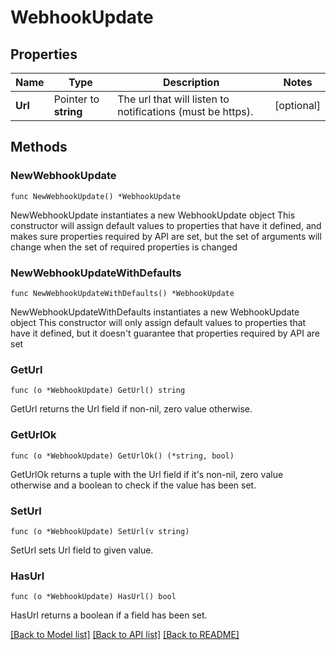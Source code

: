 # WebhookUpdate

## Properties

Name | Type | Description | Notes
------------ | ------------- | ------------- | -------------
**Url** | Pointer to **string** | The url that will listen to notifications (must be https). | [optional] 

## Methods

### NewWebhookUpdate

`func NewWebhookUpdate() *WebhookUpdate`

NewWebhookUpdate instantiates a new WebhookUpdate object
This constructor will assign default values to properties that have it defined,
and makes sure properties required by API are set, but the set of arguments
will change when the set of required properties is changed

### NewWebhookUpdateWithDefaults

`func NewWebhookUpdateWithDefaults() *WebhookUpdate`

NewWebhookUpdateWithDefaults instantiates a new WebhookUpdate object
This constructor will only assign default values to properties that have it defined,
but it doesn't guarantee that properties required by API are set

### GetUrl

`func (o *WebhookUpdate) GetUrl() string`

GetUrl returns the Url field if non-nil, zero value otherwise.

### GetUrlOk

`func (o *WebhookUpdate) GetUrlOk() (*string, bool)`

GetUrlOk returns a tuple with the Url field if it's non-nil, zero value otherwise
and a boolean to check if the value has been set.

### SetUrl

`func (o *WebhookUpdate) SetUrl(v string)`

SetUrl sets Url field to given value.

### HasUrl

`func (o *WebhookUpdate) HasUrl() bool`

HasUrl returns a boolean if a field has been set.


[[Back to Model list]](../README.md#documentation-for-models) [[Back to API list]](../README.md#documentation-for-api-endpoints) [[Back to README]](../README.md)


